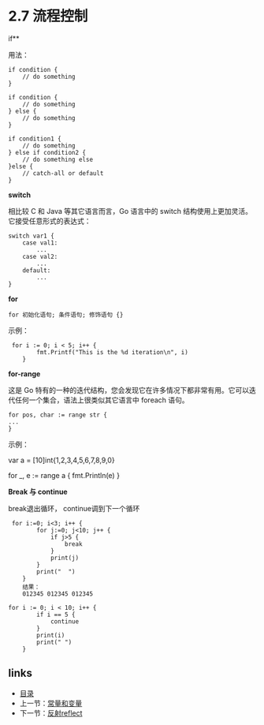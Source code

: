 # 2.7 流程控制

if**

用法：

```
if condition {
    // do something 
}
```

```
if condition {
    // do something 
} else {
    // do something 
}
```

```
if condition1 {
    // do something 
} else if condition2 {
    // do something else    
}else {
    // catch-all or default
}
```

**switch**

相比较 C 和 Java 等其它语言而言，Go 语言中的 switch 结构使用上更加灵活。它接受任意形式的表达式：

```
switch var1 {
    case val1:
        ...
    case val2:
        ...
    default:
        ...
}
```

**for**

```
for 初始化语句; 条件语句; 修饰语句 {}
```

示例：

```
 for i := 0; i < 5; i++ {
        fmt.Printf("This is the %d iteration\n", i)
    }
```

**for-range**

这是 Go 特有的一种的迭代结构，您会发现它在许多情况下都非常有用。它可以迭代任何一个集合，语法上很类似其它语言中 foreach 语句。

```
for pos, char := range str {
...
}
```

示例：

var a = [10]int{1,2,3,4,5,6,7,8,9,0}

for _, e := range a {
   fmt.Println(e)
}

**Break 与 continue**

break退出循环， continue调到下一个循环

```
 for i:=0; i<3; i++ {
        for j:=0; j<10; j++ {
            if j>5 {
                break   
            }
            print(j)
        }
        print("  ")
    }
    结果：
    012345 012345 012345
```

```
for i := 0; i < 10; i++ {
        if i == 5 {
            continue
        }
        print(i)
        print(" ")
    }
```

## links

- [目录](https://github.com/guyan0319/golang_development_notes/blob/master/zh/preface.md)
- 上一节：[常量和变量](https://github.com/guyan0319/golang_development_notes/blob/master/zh/2.6.md)
- 下一节：[反射reflect](https://github.com/guyan0319/golang_development_notes/blob/master/zh/2.8.md)

